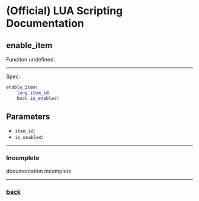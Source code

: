 
# (Official) LUA Scripting Documentation

## enable_item

Function undefined.

___

Spec:

```lua
enable_item(
	long item_id,
	bool is_enabled)
```

## Parameters

- `item_id`: 
- `is_enabled`: 

___

### Incomplete

documentation incomplete

___

### [back](../other)
